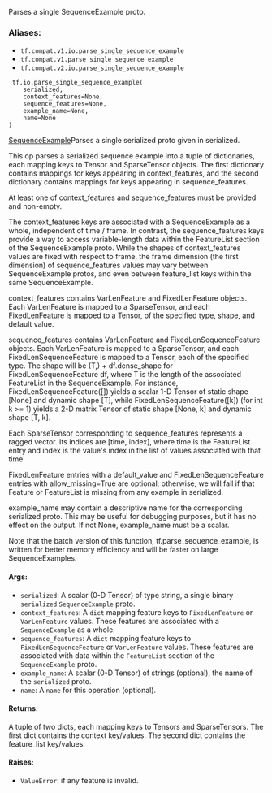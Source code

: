 
Parses a single SequenceExample proto.
### Aliases:
- `tf.compat.v1.io.parse_single_sequence_example`
- `tf.compat.v1.parse_single_sequence_example`
- `tf.compat.v2.io.parse_single_sequence_example`

```
 tf.io.parse_single_sequence_example(
    serialized,
    context_features=None,
    sequence_features=None,
    example_name=None,
    name=None
)
```
[SequenceExample](https://www.tensorflow.org/code/tensorflow/core/example/example.proto)Parses a single serialized  proto given in serialized.


This op parses a serialized sequence example into a tuple of dictionaries, each mapping keys to Tensor and SparseTensor objects. The first dictionary contains mappings for keys appearing in context_features, and the second dictionary contains mappings for keys appearing in sequence_features.

At least one of context_features and sequence_features must be provided and non-empty.

The context_features keys are associated with a SequenceExample as a whole, independent of time / frame. In contrast, the sequence_features keys provide a way to access variable-length data within the FeatureList section of the SequenceExample proto. While the shapes of context_features values are fixed with respect to frame, the frame dimension (the first dimension) of sequence_features values may vary between SequenceExample protos, and even between feature_list keys within the same SequenceExample.

context_features contains VarLenFeature and FixedLenFeature objects. Each VarLenFeature is mapped to a SparseTensor, and each FixedLenFeature is mapped to a Tensor, of the specified type, shape, and default value.

sequence_features contains VarLenFeature and FixedLenSequenceFeature objects. Each VarLenFeature is mapped to a SparseTensor, and each FixedLenSequenceFeature is mapped to a Tensor, each of the specified type. The shape will be (T,) + df.dense_shape for FixedLenSequenceFeature df, where T is the length of the associated FeatureList in the SequenceExample. For instance, FixedLenSequenceFeature([]) yields a scalar 1-D Tensor of static shape [None] and dynamic shape [T], while FixedLenSequenceFeature([k]) (for int k >= 1) yields a 2-D matrix Tensor of static shape [None, k] and dynamic shape [T, k].

Each SparseTensor corresponding to sequence_features represents a ragged vector. Its indices are [time, index], where time is the FeatureList entry and index is the value's index in the list of values associated with that time.

FixedLenFeature entries with a default_value and FixedLenSequenceFeature entries with allow_missing=True are optional; otherwise, we will fail if that Feature or FeatureList is missing from any example in serialized.

example_name may contain a descriptive name for the corresponding serialized proto. This may be useful for debugging purposes, but it has no effect on the output. If not None, example_name must be a scalar.

Note that the batch version of this function, tf.parse_sequence_example, is written for better memory efficiency and will be faster on large SequenceExamples.
#### Args:
- `serialized`: A scalar (0-D Tensor) of type string, a single binary `serialized` `SequenceExample` proto.
- `context_features`: A `dict` mapping feature keys to `FixedLenFeature` or `VarLenFeature` values. These features are associated with a `SequenceExample` as a whole.
- `sequence_features`: A `dict` mapping feature keys to `FixedLenSequenceFeature` or `VarLenFeature` values. These features are associated with data within the `FeatureList` section of the `SequenceExample` proto.
- `example_name`: A scalar (0-D Tensor) of strings (optional), the name of the `serialized` proto.
- `name`: A `name` for this operation (optional).
#### Returns:

A tuple of two dicts, each mapping keys to Tensors and SparseTensors. The first dict contains the context key/values. The second dict contains the feature_list key/values.
#### Raises:
- `ValueError`: if any feature is invalid.
